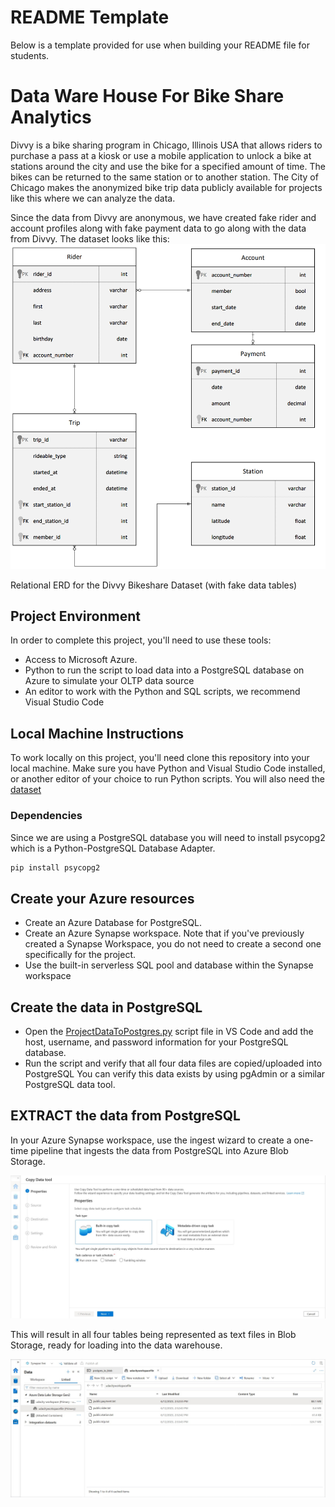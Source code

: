 # README Template

Below is a template provided for use when building your README file for students.

# Data Ware House For Bike Share Analytics

Divvy is a bike sharing program in Chicago, Illinois USA that allows riders to purchase a pass at a kiosk or use a mobile application to unlock a bike at stations around the city and use the bike for a specified amount of time. The bikes can be returned to the same station or to another station. The City of Chicago makes the anonymized bike trip data publicly available for projects like this where we can analyze the data.

Since the data from Divvy are anonymous, we have created fake rider and account profiles along with fake payment data to go along with the data from Divvy. The dataset looks like this:
![](https://github.com/PhilippeMitch/Data-Ware-House-For-Bike-Share-Analytics/blob/main/images/divvy-erd.png)

Relational ERD for the Divvy Bikeshare Dataset (with fake data tables)

## Project Environment
In order to complete this project, you'll need to use these tools:

* Access to Microsoft Azure.
* Python to run the script to load data into a PostgreSQL database on Azure to simulate your OLTP data source
* An editor to work with the Python and SQL scripts, we recommend Visual Studio Code

## Local Machine Instructions

To work locally on this project, you'll need clone this repository into your local machine.
Make sure you have Python and Visual Studio Code installed, or another editor of your choice to run Python scripts. You will also need the [dataset](https://video.udacity-data.com/topher/2022/March/622a5fc6_azure-data-warehouse-projectdatafiles/azure-data-warehouse-projectdatafiles.zip)

### Dependencies
Since we are using a PostgreSQL database you will need to install psycopg2 which is a Python-PostgreSQL Database Adapter.
```sh
pip install psycopg2
```

## Create your Azure resources
* Create an Azure Database for PostgreSQL.
* Create an Azure Synapse workspace. Note that if you've previously created a Synapse Workspace, you do not need to create a second one specifically for the project.
* Use the built-in serverless SQL pool and database within the Synapse workspace

## Create the data in PostgreSQL
* Open the [ProjectDataToPostgres.py](https://github.com/PhilippeMitch/Data-Ware-House-For-Bike-Share-Analytics/blob/main/starter/ProjectDataToPostgres.py) script file in VS Code and add the host, username, and password information for your PostgreSQL database.
* Run the script and verify that all four data files are copied/uploaded into PostgreSQL
You can verify this data exists by using pgAdmin or a similar PostgreSQL data tool.

## EXTRACT the data from PostgreSQL
In your Azure Synapse workspace, use the ingest wizard to create a one-time pipeline that ingests the data from PostgreSQL into Azure Blob Storage. 

![](https://github.com/PhilippeMitch/Data-Ware-House-For-Bike-Share-Analytics/blob/main/images/EXTRACT%20the%20data%20from%20PostgreSQL%20-1.jpg)

This will result in all four tables being represented as text files in Blob Storage, ready for loading into the data warehouse.

![](https://github.com/PhilippeMitch/Data-Ware-House-For-Bike-Share-Analytics/blob/main/images/EXTRACT%20the%20data%20from%20PostgreSQL%20-4.jpg)

